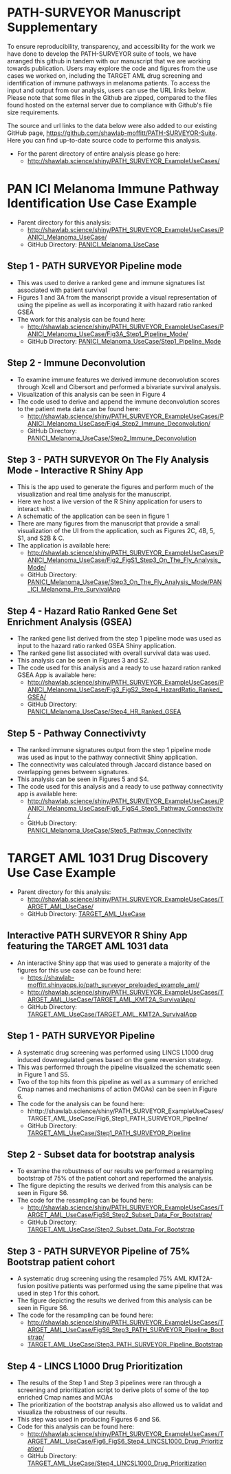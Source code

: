 # PATH-SURVEYOR Manuscript Supplementary

To ensure reproducibility, transparency, and accessibility for the work we have done to develop the PATH-SURVEYOR suite of tools, we have arranged this github in tandem with our manuscript that we are working towards publication. Users may explore the code and figures from the use cases we worked on, including the TARGET AML drug screening and identification of immune pathways in melanoma patients. To access the input and output from our analysis, users can use the URL links below. Please note that some files in the Github are zipped, compared to the files found hosted on the external server due to compliance with Github's file size requirements.

The source and url links to the data below were also added to our existing GitHub page, https://github.com/shawlab-moffitt/PATH-SURVEYOR-Suite. Here you can find up-to-date source code to performe this analysis.

* For the parent directory of entire analysis please go here:
  * http://shawlab.science/shiny/PATH_SURVEYOR_ExampleUseCases/

# PAN ICI Melanoma Immune Pathway Identification Use Case Example

* Parent directory for this analysis:
  * http://shawlab.science/shiny/PATH_SURVEYOR_ExampleUseCases/PANICI_Melanoma_UseCase/
  * GitHub Directory: [PANICI_Melanoma_UseCase](https://github.com/shawlab-moffitt/PATH-SURVEYOR_Manuscript_Supplementary/tree/main/PANICI_Melanoma_UseCase)

## Step 1 - PATH SURVEYOR Pipeline mode

* This was used to derive a ranked gene and immune signatures list associated with patient survival
* Figures 1 and 3A from the manscript provide a visual representation of using the pipeline as well as incorporating it with hazard ratio ranked GSEA
* The work for this analysis can be found here:
  * http://shawlab.science/shiny/PATH_SURVEYOR_ExampleUseCases/PANICI_Melanoma_UseCase/Fig3A_Step1_Pipeline_Mode/
  * GitHub Directory: [PANICI_Melanoma_UseCase/Step1_Pipeline_Mode](https://github.com/shawlab-moffitt/PATH-SURVEYOR_Manuscript_Supplementary/tree/main/PANICI_Melanoma_UseCase/Step1_Pipeline_Mode)

## Step 2 - Immune Deconvolution

* To examine immune features we derived immune deconvolution scores through Xcell and Cibersort and performed a bivariate survival analysis.
* Visualization of this analysis can be seen in Figure 4
* The code used to derive and append the immune deconvolution scores to the patient meta data can be found here:
  * http://shawlab.science/shiny/PATH_SURVEYOR_ExampleUseCases/PANICI_Melanoma_UseCase/Fig4_Step2_Immune_Deconvolution/
  * GitHub Directory: [PANICI_Melanoma_UseCase/Step2_Immune_Deconvolution](hhttps://github.com/shawlab-moffitt/PATH-SURVEYOR_Manuscript_Supplementary/tree/main/PANICI_Melanoma_UseCase/Step2_Immune_Deconvolution)

## Step 3 - PATH SURVEYOR On The Fly Analysis Mode - Interactive R Shiny App

* This is the app used to generate the figures and perform much of the visualization and real time analysis for the manuscript.
* Here we host a live version of the R Shiny application for users to interact with.
* A schematic of the application can be seen in figure 1
* There are many figures from the manuscript that provide a small visualization of the UI from the application, such as Figures 2C, 4B, 5, S1, and S2B & C.
* The application is available here:
  * http://shawlab.science/shiny/PATH_SURVEYOR_ExampleUseCases/PANICI_Melanoma_UseCase/Fig2_FigS1_Step3_On_The_Fly_Analysis_Mode/
  * GitHub Directory: [PANICI_Melanoma_UseCase/Step3_On_The_Fly_Analysis_Mode/PAN_ICI_Melanoma_Pre_SurvivalApp](https://github.com/shawlab-moffitt/PATH-SURVEYOR_Manuscript_Supplementary/tree/main/PANICI_Melanoma_UseCase/Step3_On_The_Fly_Analysis_Mode/PAN_ICI_Melanoma_Pre_SurvivalApp)

## Step 4 - Hazard Ratio Ranked Gene Set Enrichment Analysis (GSEA)

* The ranked gene list derived from the step 1 pipeline mode was used as input to the hazard ratio ranked GSEA Shiny application.
* The ranked gene list associated with overall survival data was used.
* This analysis can be seen in Figures 3 and S2.
* The code used for this analysis and a ready to use hazard ration ranked GSEA App is available here:
  * http://shawlab.science/shiny/PATH_SURVEYOR_ExampleUseCases/PANICI_Melanoma_UseCase/Fig3_FigS2_Step4_HazardRatio_Ranked_GSEA/
  * GitHub Directory: [PANICI_Melanoma_UseCase/Step4_HR_Ranked_GSEA](https://github.com/shawlab-moffitt/PATH-SURVEYOR_Manuscript_Supplementary/tree/main/PANICI_Melanoma_UseCase/Step4_HR_Ranked_GSEA)

## Step 5 - Pathway Connectivivty

* The ranked immune signatures output from the step 1 pipeline mode was used as input to the pathway connectivit Shiny application.
* The connectivity was calculated through Jaccard distance based on overlapping genes between signatures.
* This analysis can be seen in Figures 5 and S4.
* The code used for this analysis and a ready to use pathway connectivity app is available here:
  * http://shawlab.science/shiny/PATH_SURVEYOR_ExampleUseCases/PANICI_Melanoma_UseCase/Fig5_FigS4_Step5_Pathway_Connectivity/
  * GitHub Directory: [PANICI_Melanoma_UseCase/Step5_Pathway_Connectivity](https://github.com/shawlab-moffitt/PATH-SURVEYOR_Manuscript_Supplementary/tree/main/PANICI_Melanoma_UseCase/Step5_Pathway_Connectivity)

# TARGET AML 1031 Drug Discovery Use Case Example

* Parent directory for this analysis:
  * http://shawlab.science/shiny/PATH_SURVEYOR_ExampleUseCases/TARGET_AML_UseCase/
  * GitHub Directory: [TARGET_AML_UseCase](https://github.com/shawlab-moffitt/PATH-SURVEYOR_Manuscript_Supplementary/tree/main/TARGET_AML_UseCase)

## Interactive PATH SURVEYOR R Shiny App featuring the TARGET AML 1031 data

* An interactive Shiny app that was used to generate a majority of the figures for this use case can be found here:
  * https://shawlab-moffitt.shinyapps.io/path_surveyor_preloaded_example_aml/
  * http://shawlab.science/shiny/PATH_SURVEYOR_ExampleUseCases/TARGET_AML_UseCase/TARGET_AML_KMT2A_SurvivalApp/
  * GitHub Directory: [TARGET_AML_UseCase/TARGET_AML_KMT2A_SurvivalApp](https://github.com/shawlab-moffitt/PATH-SURVEYOR_Manuscript_Supplementary/tree/main/TARGET_AML_UseCase/TARGET_AML_KMT2A_SurvivalApp)

## Step 1 - PATH SURVEYOR Pipeline

* A systematic drug screening was performed using LINCS L1000 drug induced downregulated genes based on the gene reversion strategy.
* This was performed through the pipeline visualized the schematic seen in Figure 1 and S5.
* Two of the top hits from this pipeline as well as a summary of enriched Cmap names and mechanisms of action (MOAs) can be seen in Figure 6.
* The code for the analysis can be found here:
  * hhttp://shawlab.science/shiny/PATH_SURVEYOR_ExampleUseCases/TARGET_AML_UseCase/Fig6_Step1_PATH_SURVEYOR_Pipeline/
  * GitHub Directory: [TARGET_AML_UseCase/Step1_PATH_SURVEYOR_Pipeline](https://github.com/shawlab-moffitt/PATH-SURVEYOR_Manuscript_Supplementary/tree/main/TARGET_AML_UseCase/Step1_PATH_SURVEYOR_Pipeline)

## Step 2 - Subset data for bootstrap analysis

* To examine the robustness of our results we performed a resampling bootstrap of 75% of the patient cohort and reperformed the analysis.
* The figure depicting the results we derived from this analysis can be seen in Figure S6.
* The code for the resampling can be found here:
  * http://shawlab.science/shiny/PATH_SURVEYOR_ExampleUseCases/TARGET_AML_UseCase/FigS6_Step2_Subset_Data_For_Bootstrap/
  * GitHub Directory: [TARGET_AML_UseCase/Step2_Subset_Data_For_Bootstrap](https://github.com/shawlab-moffitt/PATH-SURVEYOR_Manuscript_Supplementary/tree/main/TARGET_AML_UseCase/Step2_Subset_Data_For_Bootstrap)

## Step 3 - PATH SURVEYOR Pipeline of 75% Bootstrap patient cohort

* A systematic drug screening using the resampled 75% AML KMT2A-fusion positive patients was performed using the same pipeline that was used in step 1 for this cohort.
* The figure depicting the results we derived from this analysis can be seen in Figure S6.
* The code for the resampling can be found here:
  * http://shawlab.science/shiny/PATH_SURVEYOR_ExampleUseCases/TARGET_AML_UseCase/FigS6_Step3_PATH_SURVEYOR_Pipeline_Bootstrap/
  * [TARGET_AML_UseCase/Step3_PATH_SURVEYOR_Pipeline_Bootstrap](https://github.com/shawlab-moffitt/PATH-SURVEYOR_Manuscript_Supplementary/tree/main/TARGET_AML_UseCase/Step3_PATH_SURVEYOR_Pipeline_Bootstrap)

## Step 4 - LINCS L1000 Drug Prioritization

* The results of the Step 1 and Step 3 pipelines were ran through a screening and prioritization script to derive plots of some of the top enriched Cmap names and MOAs
* The prioritization of the bootstrap analysis also allowed us to validat and visualiza the robustness of our results.
* This step was used in producing Figures 6 and S6.
* Code for this analysis can be found here:
  * http://shawlab.science/shiny/PATH_SURVEYOR_ExampleUseCases/TARGET_AML_UseCase/Fig6_FigS6_Step4_LINCSL1000_Drug_Prioritization/
  * GitHub Directory: [TARGET_AML_UseCase/Step4_LINCSL1000_Drug_Prioritization](https://github.com/shawlab-moffitt/PATH-SURVEYOR_Manuscript_Supplementary/tree/main/TARGET_AML_UseCase/Step4_LINCSL1000_Drug_Prioritization)




